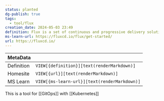 ```yaml
---
status: planted
dg-publish: true
tags:
  - tool/flux
creation_date: 2024-05-03 23:49
definition: Flux is a set of continuous and progressive delivery solutions for Kubernetes that are open and extensible.
ms-learn-url: https://fluxcd.io/flux/get-started/
url: https://fluxcd.io/
---
```

| MetaData   |                                              |
| ---------- | -------------------------------------------- |
| Definition | `VIEW[{definition}][text(renderMarkdown)]`   |
| Homesite   | `VIEW[{url}][text(renderMarkdown)]`          |
| MS Learn   | `VIEW[{ms-learn-url}][text(renderMarkdown)]` |

This is a tool for  [[GitOps]] with  [[Kubernetes]]
 